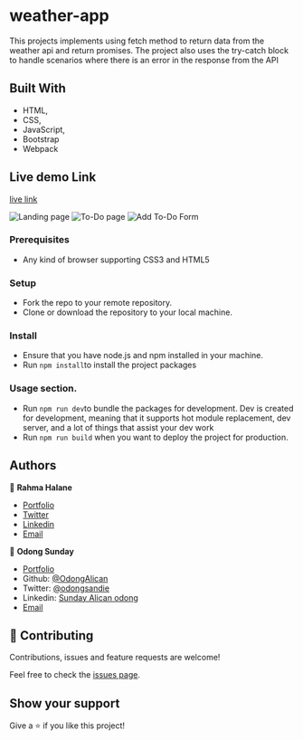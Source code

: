 # weather-app
This projects implements using fetch method to return data from the weather api and return promises. The project also uses the try-catch block to handle scenarios where there is an error in the response from the API

## Built With

- HTML,
- CSS,
- JavaScript,
- Bootstrap
- Webpack

## Live demo Link

[live link](https://rawcdn.githack.com/OdongAlican/JS-To-Do-List/3a86b65dc66bbd7be54e098d4dd2f6db1ce57300/dist/index.html)

![Landing page](images/1.png)
![To-Do page](images/2.png)
![Add To-Do Form](images/3.png)

### Prerequisites

- Any kind of browser supporting CSS3 and HTML5

### Setup

- Fork the repo to your remote repository.
- Clone or download the repository to your local machine.

### Install

- Ensure that you have node.js and npm installed in your machine.
- Run `npm install`to install the project packages

### Usage section.

- Run `npm run dev`to bundle the packages for development. Dev is created for development, meaning that it supports hot module replacement, dev server, and a lot of things that assist your dev work
- Run `npm run build` when you want to deploy the project for production.
## Authors

👤 **Rahma Halane**

- [Portfolio](https://raw.githack.com/imahnama/my-portfolio/develop/index.html)
- [Twitter](https://twitter.com/halane_rahma)
- [Linkedin](https://www.linkedin.com/in/rahmahalane/)
- [Email](mailto:Halane.rahma@gmail.com )

👤 **Odong Sunday**

- [Portfolio](https://odongsunday.netlify.app/)
- Github: [@OdongAlican](https://github.com/OdongAlican)
- Twitter: [@odongsandie](https://twitter.com/odongsandie)
- Linkedin: [Sunday Alican odong](https://www.linkedin.com/in/sunday-alican-odong/)
- [Email](mailto:sandieo.2020@gmail.com)


## 🤝 Contributing

Contributions, issues and feature requests are welcome!

Feel free to check the [issues page](https://github.com/OdongAlican/JS-To-Do-List/issues).

## Show your support

Give a ⭐️ if you like this project!
